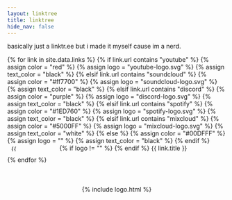 ```yaml
---
layout: linktree
title: linktree
hide_nav: false
---
```


<style>
.dlButton {
    text-decoration: none;  /* Remove underline */
    display: block;         /* Make buttons stack */
    margin-bottom: 10px;    /* Add space between buttons */
    text-align: center;      /* Center the text */
    position: relative;      /* For absolute positioning of image */
    padding-left: 30px;      /* Make space for the image */
}

.dlButton img {
    height: 1em;  /* Match text height */
    width: auto;  /* Maintain aspect ratio */
    position: absolute;      /* Take image out of flow */
    left: 8px;              /* Position from left edge */
    top: 50%;               /* Center vertically */
    transform: translateY(-50%);  /* Perfect vertical centering */
}
</style>

basically just a linktr.ee but i made it myself cause im a 
nerd.

<div markdown="0">
{% for link in site.data.links %}
  {% if link.url contains "youtube" %}
    {% assign color = "red" %}
    {% assign logo = "youtube-logo.svg" %}
    {% assign text_color = "black" %}
  {% elsif link.url contains "soundcloud" %}
    {% assign color = "#ff7700" %}
    {% assign logo = "soundcloud-logo.svg" %}
    {% assign text_color = "black" %}
  {% elsif link.url contains "discord" %}
    {% assign color = "purple" %}
    {% assign logo = "discord-logo.svg" %}
    {% assign text_color = "black" %}
  {% elsif link.url contains "spotify" %}
    {% assign color = "#1ED760" %}
    {% assign logo = "spotify-logo.svg" %}
    {% assign text_color = "black" %}
  {% elsif link.url contains "mixcloud" %}
    {% assign color = "#5000FF" %}
    {% assign logo = "mixcloud-logo.svg" %}
    {% assign text_color = "white" %}
  {% else %}
    {% assign color = "#00DFFF" %}
    {% assign logo = "" %}
    {% assign text_color = "black" %}
  {% endif %}

  <a href="{{ link.url }}" class="dlButton" style="background-color: {{ color }}; color: {{ text_color }};">
    {% if logo != "" %}
      <img src="{{ site.baseurl }}/assets/images/{{ logo }}" alt="{{ link.title }} logo">
    {% endif %}
    {{ link.title }}
  </a>
{% endfor %}
</div>

<br>
<br>
<br>

<center><div class="titleLogo">{% include logo.html %}</div></center>

<br>
<br>
<br>